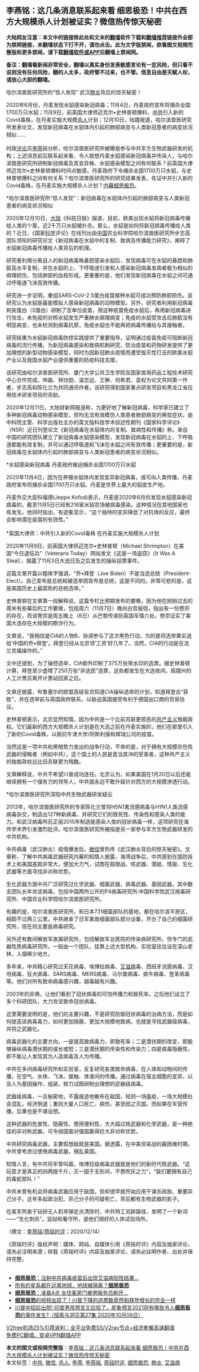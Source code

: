  <h2>李燕铭：这几条消息联系起来看 细思极恐！中共在西方大规模杀人计划被证实？微信热传惊天秘密</h2> <p class="notice"><b>大陆网友注意：本文中的链接除此处和文末的<a href="https://github.com/bannedbook/fanqiang" >翻墙</a>软件下载和<a href="https://github.com/killgcd/justmysocks/blob/master/README.md">翻墙推荐</a>链接外全部为禁网链接，未翻墙状态下打不开，请勿点击。此为文字版禁闻，欲看图文视频完整版和更多禁闻，请下载<a href="https://github.com/bannedbook/fanqiang">翻墙软件或APP</a>后翻墙上禁闻网。</p><p>备注：翻墙看新闻非常安全，翻墙以真实身份发表敏感言论有一定风险，但只看不说则没有任何风险，翻的人太多，政府管不过来，也不管。信息自由是天赋人权，请放心大胆的翻墙。</b></p>  <div class="entry">  <p></p> <p>哈尔滨兽医研究所的&#8220;惊人发现&#8221; 武汉<a href="https://www.bannedbook.org/bnews/tag/%e8%82%ba%e7%82%8e/" class="st_tag internal_tag" rel="tag" title="标签 肺炎 下的日志">肺炎</a>背后的惊天秘密&#65281;</p> <p>   2020年6月份&#65292;丹麦发现水貂感染新冠病毒&#65307;11月4日&#65292;丹麦政府宣布将捕杀全国1700万只水貂&#65307;11月9日&#65292;前英国大律师迈克尔&#8226;史林普顿爆料&#65292;<a href="https://www.bannedbook.org/bnews/tag/%e4%b8%ad%e5%85%b1/" class="st_tag internal_tag" rel="tag" title="标签 中共 下的日志">中共</a>引入新的Covid毒株&#65292;在丹麦实施大规模<a href="https://www.bannedbook.org/bnews/tag/%E6%9D%80%E4%BA%BA/" class="st_tag internal_tag" rel="tag" title="标签 杀人 下的日志">杀人</a>计划&#65307;12月10日&#65292;陆媒报道&#65292;哈尔滨兽医研究所发表论文&#65292;发现新冠病毒在水貂体内引起的肺部病变与人类新冠患者的病变状况相似&#8230;&#8230;<br />&nbsp; <br />时政<span class='wp_keywordlink_affiliate'><a href="https://www.bannedbook.org/bnews/comments/" title="新闻评论" target="_blank">评论</a></span>员<a href="https://www.bannedbook.org/bnews/tag/%e6%9d%8e%e7%87%95/" class="st_tag internal_tag" rel="tag" title="标签 李燕 下的日志">李燕</a>铭分析&#65292;哈尔滨兽医研究所被曝是参与中共军方生物武器研发的机构&#65307;上述消息前后联系起来看&#65292;令人联想丹麦水貂感染新冠病毒并传染人&#65292;与哈尔滨兽医研究所研制新冠病毒及其变异株&#12289;水貂感染模型之间有何联系&#65311;前英国大律师迈克尔&#8226;史林普顿爆料时间点敏感&#12290;丹麦政府下令捕杀全国1700万只水貂&#65292;与史林普顿爆料之间有何关系&#65311;哈尔滨兽医研究所的研究结果发表&#65292;佐证中共引入新的Covid毒株&#65292;在丹麦实施大规模杀人计划&#65311;<span class='wp_keywordlink_affiliate'><a href="https://www.bannedbook.org/bnews/ccpdope/" title="中共高层内幕" target="_blank">内幕</a></span><a href="https://www.bannedbook.org/bnews/tag/%e7%bb%86%e6%80%9d%e6%9e%81%e6%81%90/" class="st_tag internal_tag" rel="tag" title="标签 细思极恐 下的日志">细思极恐</a>&#12290;</p> <p>   *哈尔滨兽医研究所&#8220;惊人发现&#8221;&#65306;新冠病毒在水貂体内引起的肺部病变与人类新冠患者的病变状况相似</p> <p>2020年12月10日&#65292;<span class='wp_keywordlink_affiliate'><a href="https://www.bannedbook.org/" title="大陆" target="_blank">大陆</a></span>&#12298;科技日报&#12299;报道&#65292;目前&#65292;欧美出现水貂将新冠病毒传播给人类的个案&#65292;近2千万只水貂被扑杀&#12290;那么&#65292;水貂是如何将新冠病毒传播给人类的&#65311;近日&#65292;&#12298;国家<span class='wp_keywordlink'><a href="https://www.bannedbook.org/forum11/topic309.html" title="禁片：“科学”的棍子" target="_blank">科学</a></span>评论&#12299;在线刊出由<span class='wp_keywordlink_affiliate'><a href="https://www.bannedbook.org/" title="中国" target="_blank">中国</a></span>农业科学院哈尔滨兽医研究所步志高团队领衔的研究论文&#12298;新冠病毒在水貂中的复制&#12289;致病及传播能力研究&#12299;&#65292;阐释了水貂新冠病毒传播给人类背后的机理&#12290;</p> <p>研究者利用分离自人的新冠病毒株鼻腔感染水貂后&#65292;发现病毒可在水貂的鼻腔和肺脏高水平复制&#65292;并在水貂的上&#12289;下呼吸道引发和人感染新冠病毒发病者极为相似的病理损伤&#65292;包括肺部的血栓形成&#12290;更重要的是&#65292;他们发现新冠病毒在水貂之间可通过呼吸道飞沫高效传播&#12290;</p> <p>研究进一步证明&#65292;重组SARS-CoV-2 S蛋白疫苗接种水貂可成功预防肺部损伤&#12290;该研究认为水貂是最能模拟人感染新冠病毒的动物模型&#12290;另外&#65292;研究者利用新冠病毒刺突蛋白&#65288;S蛋白&#65289;研制了亚单位疫苗&#65292;用这种疫苗免疫水貂后&#65292;再用新冠病毒进行攻击&#65292;未免疫的对照水貂发生严重肺炎病理病变&#65307;免疫的水貂受攻击后肺脏没有明显病变&#65292;也未检测到病毒抗原&#65292;免疫水貂也不能再把病毒传播给与其接触者&#12290;</p> <p>   研究结果为水貂新冠病毒防控实践提供了重要指导&#65292;证明通过疫苗免疫可阻断新冠病毒的流行传播&#65292;为新冠病毒感染和致病机制研究&#12289;防治疫苗和药物研发提供了更加理想的新型动物感染模型&#65292;同时为因新冠肺炎疫情而遭受毁灭性打击的欧美水貂产业以及我国水貂产业提供重要的防疫科技支撑&#12290;</p> <p>该研究由哈尔滨兽医研究所&#12289;厦门大学公共卫生学院及国家兽用药品工程技术研究中心合作完成&#12290;帅磊&#12289;钟功勋&#12289;温志远&#12289;王翀&#12289;何希君&#12289;袁权为论文共同第一作者&#65292;步志高和陈化兰为共同通讯作者&#12290;该研究得到国家重点研发项目和黑龙江省应用技术研发项目的资助&#12290;</p> <p>2020年12月11日&#65292;大陆财新网报道称&#65292;为更好地了解新冠病毒&#65292;科学家已建立了多种新冠病毒动物感染模型&#65292;但均无法有效模仿人类患者肺部病变的典型症状&#12290;由中科院主管&#12289;科学出版社主办的英文版科技学术综述性期刊&#12298;国家科学评论&#12299;&#65288;NSR&#65289;近日刊登论文&#12298;新冠病毒在水貂体内的复制&#12289;致病性和传播&#12299;称&#65292;来自中国的研究团队建立了新冠病毒水貂感染模型&#65292;发现新冠病毒在水貂的上&#12289;下呼吸道都能有效复制&#65292;并可以通过呼吸道和飞沫在水貂之间有效传播&#65307;更重要的是&#65292;新冠病毒在水貂体内引起的肺部病变与人类新冠患者的病变状况相似&#12290;</p>  <p>*水貂感染新冠病毒 丹麦政府被迫捕杀全国1700万只水貂</p> <p>2020年11月4日&#65292;因为在养殖水貂体内发现变异新冠病毒&#65292;或可向人类传播&#65292;丹麦政府宣布将捕杀全国1700万只水貂&#12290;丹麦是世界上最大的貂皮生产地&#12290;</p> <p>丹麦外交大臣科福德(Jeppe Kofod)表示&#65292;丹麦是2020年6月份发现水貂感染新冠病毒的&#65292;截至11月5日已经有216家水貂农场被病毒感染&#12290;这种情况在其他国家也有发生&#12290;他同时指出&#65292;有迹象显示&#65292;&#8220;这个独特的变异降低了对抗体的反应&#65292;最终会影响潜在疫苗的有效性&#12290;&#8221;<br />&nbsp; <br />*英国大律师&#65306;中共引入新的Covid毒株 在丹麦实施大规模杀人计划</p> <p>2020年11月9日&#65292;前英国大律师迈克尔&#8226;史林普顿&#65288;Michael Shrimpton&#65289;在美国&#8220;今日退伍兵&#8221;&#65288;Veterans Today&#65289;网站发文&#12298;这是一场盗窃&#12299;&#65288;It Was A Steal&#65289;&#65292;揭露了11月3日大选日及之后发生的操纵投票事件&#12290;</p> <p>这篇文章开篇以粗体字强调&#65292;&#8220;乔&#8226;拜登&#65288;Joe Biden&#65289;不是当选总统&#65288;President-Elect&#65289;&#12290;自己宣布是总统和被选举团宣布是总统&#65292;这是不同的&#12290;非常可悲的是&#65292;这是美国历史上最腐败的总统选举&#12290;&#8221;</p> <p>史林普顿在文章第一段解释说&#65292;这篇专栏比预期发布的要晚&#65292;因为他在刚刚过去的周末有些幕后的工作要做&#65292;包括周六&#65288;11月7日&#65289;晚向白宫报信&#65292;指出有一份卷宗的存在&#65292;而该卷宗是周五晚上&#65288;6日&#65289;从巴黎传递到英国军情六处&#12290;卷宗证实了美国大选存在大规模的欺诈行为&#12290;</p> <p>   文章说&#65292;&#8220;我相信是CIA的人物B&#65292;协调参与了这次黑色行动&#65292;为的是将选举果实送给&#8216;中国的乔&#8226;拜登&#8217;&#12290;拜登已经从北京领&#8216;工资&#8217;好几年了&#12290;当然&#65292;CIA的行动是在法兰克福操作的&#12290;&#8221;</p> <p>文中还提到&#65292;为了操控选举&#65292;CIA额外印制了375万张带水印的选票&#12290;据史林普顿计算&#65292;拜登至少虚增了250万张&#8220;非选民&#8221;选票&#65292;这些都发生在大选夜间&#65292;摇摆州的人工计票员离开计票站回家之后&#12290;<br />&nbsp;<br />文章还披露&#65292;布鲁塞尔的欧盟高级官员知道CIA操纵选举的计划&#65292;知道拜登会&#8220;获胜&#8221;&#65292;并在选举前与英国政府联系&#65292;以胁迫英国接受有利于德国出口商的贸易协议&#12290;</p> <p>史林普顿表示&#65292;北京显然知情&#65292;因为中共是一个比前苏联更邪恶的<span class='wp_keywordlink'><a href="https://www.bannedbook.org/forum2/topic6177.html" title="《共产主义的终极目的》" target="_blank">共产主义</a></span>独裁政权&#12290;它们最新的西方大规模杀人计划是在大选之前在丹麦实施的&#65292;他们在那里引入了新的Covid毒株&#65292;以抵抗牛津大学/阿斯利康和辉瑞公司的疫苗&#12290;</p> <p>当然这是一项中共和黑暗势力发出的战争行动&#65292;不幸的是&#65292;对于拥有大规模杀伤性武器的侵略者&#65288;例如中共&#65289;&#65292;这个国土的人民是首当其冲的受害者&#65292;这种共产主义的独裁政权远比旧苏联更为残酷&#12290;</p>  <p>文章解释说&#65292;中共不希望川普成功连任&#12290;北京认为&#65292;如果美国在1月20日以后还能继续拥有一个强有力的领导人&#65292;中共就永远不敢升级针对西方的大规模渗透行动&#12290;</p> <p>   *哈尔滨兽医研究所深陷中共生物武器研发疑云</p> <p>2013年&#65292;哈尔滨兽医研究所的专家陈化兰曾将H5N1禽流感病毒与H1N1人类流感病毒杂交&#65292;制造出127种新病毒&#65292;并研究它们的致死性&#12289;传染性和感染人类的能力&#12290;和武汉病毒所石正丽2015年制造能感染人类的冠状病毒一样&#65292;这项研究在海外学术界引发激烈批评&#12290;哈尔滨兽医研究所被指是另一家参与军方生物武器研发的中共机构&#12290;</p> <p>中共病毒&#65288;武汉肺炎&#65289;疫情爆发后&#65292;<a href="https://www.bannedbook.org/bnews/tag/%e5%be%ae%e4%bf%a1/" class="st_tag internal_tag" rel="tag" title="标签 微信 下的日志">微信</a>曾热传&#12298;武汉肺炎背后的惊天秘密&#12299;&#12290;文章称&#65292;了解中共病毒武器研究内幕的知情人披露&#65292;海湾战争后&#65292;中共感到在国防技术上和美国差距非常大&#65292;便加大力气&#65292;试图在超限战&#12289;核武器&#12289;潜艇&#12289;情报&#12289;生化武器等方面寻找非对称优势&#12290;</p> <p>生化武器方面中共广泛研究过化学武器&#12289;细菌武器&#12289;病毒武器&#12289;基因武器&#12290;其中数支团队长年攻坚病毒&#65292;包括中国两所公开的P4病毒研究所:中国科学院武汉病毒研究所&#12289;中国农业科学院哈尔滨兽医研究所&#12290;</p> <p>有趣的是&#65292;哈尔滨兽医研究所&#65292;和日本731细菌部队的基地&#65292;都在哈尔滨平房区&#65292;相距不过两三公里&#12290;中共继承了日军禽兽细菌部队部分设备&#65292;开办了自己的细菌研究所&#65292;现在则主要是病毒研究&#12290;</p> <p>另外还有数间解放军直属研究所&#65292;包括解放军总医院的传染病研究所&#12290;但专门的武器性质病毒研究所&#65292;一般由一个团队&#65292;挂靠上述大型机构&#65292;实验室往往设在深山老林&#65292;人烟稀少地方&#12290;</p> <p>   多年来&#65292;中共精心研究过天花病毒&#12289;埃博拉病毒&#12289;<a href="https://www.bannedbook.org/bnews/tag/%e8%89%be%e6%bb%8b%e7%97%85/" class="st_tag internal_tag" rel="tag" title="标签 艾滋病 下的日志">艾滋病</a>毒&#12289;西班牙流感病毒&#12289;汉坦病毒&#12289;狂犬病毒&#12289;SARS病毒&#12289;MERS病毒&#12289;马尔堡病毒&#12289;疯牛病毒&#12289;登革病毒等&#12290;他们对所有致命病毒感兴趣&#65292;越毒越有兴趣&#12290;</p> <p>2003年的非典&#65292;让他们看到了冠状病毒的可怕传播力和致死率&#12290;之后他们设立了多个科研团队&#65292;大力攻坚致命冠状病毒&#12290;</p> <p>这里需要说明的是&#65292;他们的主要兴趣&#65292;不是研究防御冠状病毒的治病方法&#65292;而是如何提高该病毒毒力&#65292;如何更加隐蔽&#12289;更加大规模地致病&#12290;也就是寻找武器级病毒&#65292;并将之武器化&#12290;</p>  <p>病毒武器化的主要方向&#65292;一是提高致病毒力&#65292;即致死率&#65307;二是潜伏期的改变&#65292;即能够操纵病毒潜伏期的或长或短&#65307;三是潜伏期的传染性和传染力&#65307;四是病毒隐蔽性&#65292;即不能让人发现其为人造病毒及人为传播&#12290;</p> <p>中共在多间病毒研究所和实验室&#65292;反复研究各类致命病毒&#65292;在人体和动物间的传播&#65292;在空气&#12289;水体&#12289;飞沫&#12289;接触&#12289;体液间的传播&#12290;通过病毒在宿主细胞的变异&#65292;以及人为基因操作&#12289;组装&#65292;努力试图研制出理想的武器级病毒&#12290;</p> <p>武器级病毒&#65292;一旦秘密地&#65292;不露痕迹地散布在敌国&#65292;轻则一场瘟疫&#65292;一场大规模社会混乱&#65292;经济倒退&#65307;重则大量人口死亡&#12289;病伤&#65292;甚至因之灭国&#12290;而如果在军营传播&#65292;后果也是不堪设想&#12290;</p> <p>这种武器的危害性&#12289;隐蔽性&#12289;使用便利性&#65292;大大超过核武器和化学武器&#65292;是一种绝佳的非对称武器&#65292;可令弱国面对强国赢得巨大非对称优势&#12290;</p> <p>   中共研究病毒武器&#65292;主要假想敌就是美国&#12290;据透露&#65292;在中美贸易战的最困难时期&#65292;中共曾考虑过使用病毒武器&#65292;搞乱美国&#12290;</p> <p>知情人言&#65292;有中共将军曾叫嚣&#65292;埃博拉级病毒武器就是他们的新时代核武器&#12290;&#8220;这玩意才是真正的四两拨千斤&#65292;灭一国于无形间&#65292;不费吹灰之力&#8220;&#65292;&#8220;我们要拥有自己的毒蛇部队&#65281;&#8221;</p> <p>中共未曾有机会将病毒武器应用于敌国&#65292;但却很早就开始应用于谋杀政敌&#12289;重要异己分子&#12290;近年多起政治犯&#12289;异己分子的可疑死亡&#65292;背后都有生物武器的影子&#12290;</p> <p>在美军热衷于钻研无人机导弹定点清除时&#65292;中共特工另辟蹊径&#65292;发明了一个新词&#8212;&#8212;&#8220;生化刺杀&#8221;&#12290;监狱和看守所&#65292;是他们很好的人体试验场所&#12290;</p> <p>&#65288;撰文&#65306;<a href="https://www.bannedbook.org/bnews/tag/%e6%9d%8e%e7%87%95%e9%93%ad/" class="st_tag internal_tag" rel="tag" title="标签 李燕铭 下的日志">李燕铭</a>/<a href="https://www.bannedbook.org/bnews/tag/%e7%87%95%e9%93%ad%e6%97%b6%e8%af%84/" class="st_tag internal_tag" rel="tag" title="标签 燕铭时评 下的日志">燕铭时评</a>&#65307;2020/12/14&#65289;</p> <p>&#12298;燕铭时评&#12299;版权声明&#65306;媒体&#12289;网站&#12289;自媒体引用&#12298;燕铭时评&#12299;内容及独家评论&#65292;请务必注明来源&#65307;转载&#12298;燕铭时评&#12299;内容及独家评论&#65292;请务必註明作者&#12289;出处并保持完整&#12290;<br />&nbsp; </p>  <ul class='op-related-articles' title='相关阅读'> <li><a href='https://www.bannedbook.org/bnews/cnnews/20201215/1447860.html' target='_blank'><b>细思极恐</b>：注射中共病毒疫苗后出现艾滋病阳性结果…</a></li> <li><a href='https://www.bannedbook.org/bnews/comments/20201130/1439296.html' target='_blank'>所有的星系都在远离地球，地球被隔离？<b>细思极恐</b></a></li> <li><a href='https://www.bannedbook.org/bnews/cbnews/20201126/1437141.html' target='_blank'><b>细思极恐</b>：凌晨4点 女住客房门被男服务员刷开…</a></li> <li><a href='https://www.bannedbook.org/bnews/topimagenews/20201110/1428737.html' target='_blank'><b>细思极恐</b>的视频出现了！川普下降的选票数竟然和拜登增长的完全一样</a></li> <li><a href='https://www.bannedbook.org/bnews/comments/20201006/1409106.html' target='_blank'>川普中招后出院! 印度男孩预言又应验了，星象预言2021将有哪些令人<b>细思极恐</b>的事件发生?（探索与洞见第27集 2020年10月06日）</a></li> </ul> <p class="texttj"> <a href="https://www.bannedbook.org/forum23/topic22702.html" target="_blank">V2free机场25%引荐返利：全平台免费SS/V2ray节点+经济套餐高速翻墙</a><br/> <a href="https://github.com/bannedbook/fanqiang/wiki/%E7%A6%81%E9%97%BB%E7%BD%91%E5%AE%89%E5%8D%93%E7%BF%BB%E5%A2%99%E6%96%B0%E9%97%BBAPP" target="_blank">免费PC翻墙、安卓VPN翻墙APP</a></p><p> </p><a name='sharetosocial'></a>       <div><b>本文的图文或视频完整版</b>：<a href='https://www.bannedbook.org/bnews/comments/20201216/1448745.html'>李燕铭：这几条消息联系起来看 细思极恐！中共在西方大规模杀人计划被证实？微信热传惊天秘密</a></div>  </div><!--END ENTRY--> <div class="postfooter"> <div>本文标签：<a href="https://www.bannedbook.org/bnews/tag/%e4%b8%ad%e5%85%b1/" rel="tag">中共</a>, <a href="https://www.bannedbook.org/bnews/tag/%e5%be%ae%e4%bf%a1/" rel="tag">微信</a>, <a href="https://www.bannedbook.org/bnews/tag/%E6%9D%80%E4%BA%BA/" rel="tag">杀人</a>, <a href="https://www.bannedbook.org/bnews/tag/%e6%9d%8e%e7%87%95/" rel="tag">李燕</a>, <a href="https://www.bannedbook.org/bnews/tag/%e6%9d%8e%e7%87%95%e9%93%ad/" rel="tag">李燕铭</a>, <a href="https://www.bannedbook.org/bnews/tag/%e7%87%95%e9%93%ad%e6%97%b6%e8%af%84/" rel="tag">燕铭时评</a>, <a href="https://www.bannedbook.org/bnews/tag/%e7%bb%86%e6%80%9d%e6%9e%81%e6%81%90/" rel="tag">细思极恐</a>, <a href="https://www.bannedbook.org/bnews/tag/%e8%82%ba%e7%82%8e/" rel="tag">肺炎</a>, <a href="https://www.bannedbook.org/bnews/tag/%e8%89%be%e6%bb%8b%e7%97%85/" rel="tag">艾滋病</a></div>  </div><!--END POSTFOOTER--> 